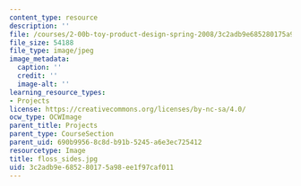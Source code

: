 ```yaml
---
content_type: resource
description: ''
file: /courses/2-00b-toy-product-design-spring-2008/3c2adb9e685280175a98ee1f97caf011_floss_sides.jpg
file_size: 54188
file_type: image/jpeg
image_metadata:
  caption: ''
  credit: ''
  image-alt: ''
learning_resource_types:
- Projects
license: https://creativecommons.org/licenses/by-nc-sa/4.0/
ocw_type: OCWImage
parent_title: Projects
parent_type: CourseSection
parent_uid: 690b9956-8c8d-b91b-5245-a6e3ec725412
resourcetype: Image
title: floss_sides.jpg
uid: 3c2adb9e-6852-8017-5a98-ee1f97caf011
---
```


